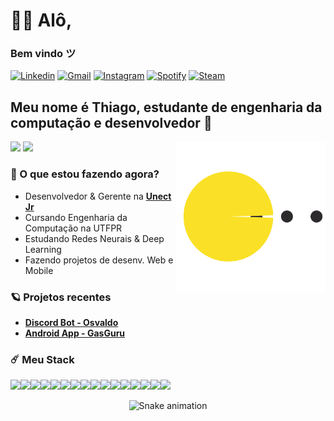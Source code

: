 # 👋🏻 Alô,
### Bem vindo ツ

[![Linkedin](https://img.shields.io/badge/-LinkedIn-blue?style=flat&logo=Linkedin&logoColor=white)](https://www.linkedin.com/in/thiagowaib/)
[![Gmail](https://img.shields.io/badge/-Gmail-c14438?style=flat&logo=Gmail&logoColor=white)](mailto:thiagowaib@gmail.com)
[![Instagram](https://img.shields.io/badge/-Instagram-7f38c1?style=flat&logo=Instagram&logoColor=white)](https://www.instagram.com/thiagowaib/)
[![Spotify](https://img.shields.io/badge/-Spotify-18ad0c?style=flat&logo=Spotify&logoColor=white)](https://open.spotify.com/user/ysosuh5rfp286to7ngkaalisz?si=c5f1b8d48b594dde)
[![Steam](https://img.shields.io/badge/-Steam-1a1a1a?style=flat&logo=Steam&logoColor=white)](https://steamcommunity.com/profiles/76561198081140542/)
## Meu nome é Thiago, estudante de engenharia da computação e desenvolvedor 🚀

<img src="https://raw.githubusercontent.com/Aniket965/Aniket965/master/pacman.svg?sanitize=true" width="47.50%" height="auto" align="right"/>
<img  width="47.50%" src="https://github-readme-stats.vercel.app/api?username=thiagowaib&show_icons=true&theme=aura&include_all_commits=true&count_private=true"/>
<img   width="47.50%" src="https://github-readme-stats.vercel.app/api/top-langs/?username=thiagowaib&layout=compact&theme=aura"/>


### 🌱 O que estou fazendo agora?
* Desenvolvedor & Gerente na **[Unect Jr](https://unect.com.br "Unect Jr")**
* Cursando Engenharia da Computação na UTFPR
* Estudando Redes Neurais & Deep Learning
* Fazendo projetos de desenv. Web e Mobile

### 🪐 Projetos recentes
* **[Discord Bot - Osvaldo](https://github.com/thiagowaib/osvaldo "Discord Bot - Osvaldo")**
* **[Android App - GasGuru](https://github.com/thiagowaib/gasguru "Android App - GasGuru")**

### ☄️ Meu Stack
<img src="https://cdn.jsdelivr.net/gh/devicons/devicon/icons/html5/html5-original.svg" width="6%"><img src="https://cdn.jsdelivr.net/gh/devicons/devicon/icons/css3/css3-original.svg" width="6%"/><img src="https://cdn.jsdelivr.net/gh/devicons/devicon/icons/javascript/javascript-original.svg" width="6%"/><img src="https://cdn.jsdelivr.net/gh/devicons/devicon/icons/nodejs/nodejs-original.svg" width="6%"/><img src="https://cdn.jsdelivr.net/gh/devicons/devicon/icons/react/react-original.svg" width="6%"/><img src="https://cdn.jsdelivr.net/gh/devicons/devicon/icons/yarn/yarn-original.svg" width="6%"/><img src="https://cdn.jsdelivr.net/gh/devicons/devicon/icons/python/python-original.svg" width="6%"/><img src="https://cdn.jsdelivr.net/gh/devicons/devicon/icons/tensorflow/tensorflow-original.svg"  width="6%"/><img src="https://cdn.jsdelivr.net/gh/devicons/devicon/icons/c/c-original.svg" width="6%"/><img src="https://cdn.jsdelivr.net/gh/devicons/devicon/icons/csharp/csharp-original.svg" width="6%"/><img src="https://cdn.jsdelivr.net/gh/devicons/devicon/icons/java/java-original.svg" width="6%"/><img src="https://cdn.jsdelivr.net/gh/devicons/devicon/icons/mongodb/mongodb-original.svg" width="6%"/><img src="https://cdn.jsdelivr.net/gh/devicons/devicon/icons/wordpress/wordpress-plain.svg" width="6%"/><img src="https://cdn.jsdelivr.net/gh/devicons/devicon/icons/git/git-original.svg" width="6%"/><img src="https://cdn.jsdelivr.net/gh/devicons/devicon/icons/unity/unity-original.svg" width="6%"/><img src="https://cdn.jsdelivr.net/gh/devicons/devicon/icons/vscode/vscode-original.svg" width="6%"/>

<div align="center">

![Snake animation](https://github.com/thiagowaib/thiagowaib/blob/output/github-contribution-grid-snake.svg)

</div>
